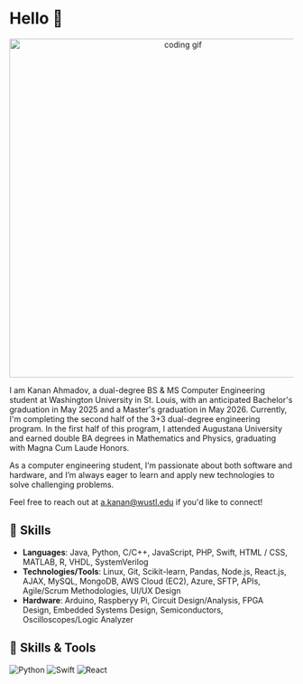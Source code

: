 # Hello 👋

<div align="center">
  <img src="https://media.giphy.com/media/3o7aD2d7hy9ktXNDP2/giphy.gif" alt="coding gif" width="600">
</div>

I am Kanan Ahmadov, a dual-degree BS & MS Computer Engineering student at Washington University in St. Louis, with an anticipated Bachelor's graduation in May 2025 and a Master's graduation in May 2026. Currently, I'm completing the second half of the 3+3 dual-degree engineering program. In the first half of this program, I attended Augustana University and earned double BA degrees in Mathematics and Physics, graduating with Magna Cum Laude Honors.

As a computer engineering student, I’m passionate about both software and hardware, and I’m always eager to learn and apply new technologies to solve challenging problems.

Feel free to reach out at a.kanan@wustl.edu if you'd like to connect!

## 🌟 Skills
- **Languages**: Java, Python, C/C++, JavaScript, PHP, Swift, HTML / CSS, MATLAB, R, VHDL, SystemVerilog
- **Technologies/Tools**: Linux, Git, Scikit-learn, Pandas, Node.js, React.js, AJAX, MySQL, MongoDB, AWS Cloud (EC2), Azure, SFTP, APIs, Agile/Scrum Methodologies, UI/UX Design
- **Hardware**: Arduino, Raspberyy Pi, Circuit Design/Analysis, FPGA Design, Embedded Systems Design, Semiconductors, Oscilloscopes/Logic Analyzer


## 🔧 Skills & Tools
![Python](https://img.shields.io/badge/Python-3776AB?style=for-the-badge&logo=python&logoColor=white)
![Swift](https://img.shields.io/badge/Swift-FA7343?style=for-the-badge&logo=swift&logoColor=white)
![React](https://img.shields.io/badge/React-20232A?style=for-the-badge&logo=react&logoColor=61DAFB)
